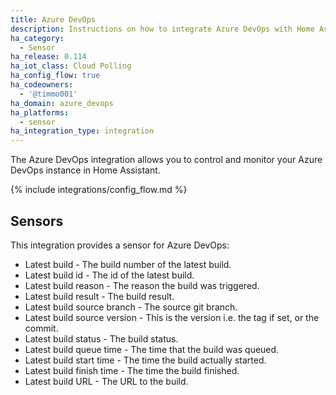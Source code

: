 ```yaml
---
title: Azure DevOps
description: Instructions on how to integrate Azure DevOps with Home Assistant.
ha_category:
  - Sensor
ha_release: 0.114
ha_iot_class: Cloud Polling
ha_config_flow: true
ha_codeowners:
  - '@timmo001'
ha_domain: azure_devops
ha_platforms:
  - sensor
ha_integration_type: integration
---
```


The Azure DevOps integration allows you to control and monitor your
Azure DevOps instance in Home Assistant.

{% include integrations/config_flow.md %}

## Sensors

This integration provides a sensor for Azure DevOps:

- Latest build - The build number of the latest build.
- Latest build id - The id of the latest build.
- Latest build reason - The reason the build was triggered.
- Latest build result - The build result.
- Latest build source branch - The source git branch.
- Latest build source version - This is the version i.e. the tag if set, or the commit.
- Latest build status - The build status.
- Latest build queue time - The time that the build was queued.
- Latest build start time - The time the build actually started.
- Latest build finish time - The time the build finished.
- Latest build URL - The URL to the build. 

